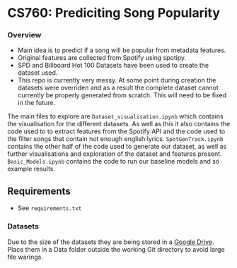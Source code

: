 # CS760: Prediciting Song Popularity

### Overview 
- Main idea is to predict if a song will be popular from metadata features. 
- Original features are collected from Spotify using spotipy.
- SPD and Billboard Hot 100 Datasets have been used to create the dataset used. 
- This repo is currently very messy. At some point during creation the datasets were overriden and as a result the complete dataset cannot currently be properly generated from scratch. This will need to be fixed in the future.

The main files to explore are `Dataset_visualisation.ipynb` which contains the visualisation for the different datasets. As well as this it also contains the code used to to extract features from the Spotify API and the code used to the filter songs that contain not enough english lyrics.
`SpotGenTrack.ipynb` contains the other half of the code used to generate our dataset, as well as further visualisations and exploration of the dataset and features present. `Basic_Models.ipynb` contains the code to run our baseline models and so example results. 

## Requirements
- See `requirements.txt`

### Datasets 
Due to the size of the datasets they are being stored in a [Google Drive](https://drive.google.com/drive/u/0/folders/1aF8HNbsQqvZaUgvxPLQzAkRhkkQhVzNr).
Place them in a Data folder outside the working Git directory to avoid large file warings. 

